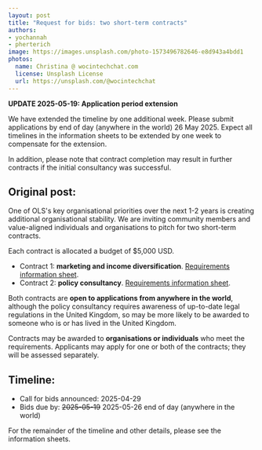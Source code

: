 ```yaml
---
layout: post
title: "Request for bids: two short-term contracts"
authors:
- yochannah
- pherterich
image: https://images.unsplash.com/photo-1573496782646-e8d943a4bdd1
photos:
  name: Christina @ wocintechchat.com 
  license: Unsplash License
  url: https://unsplash.com/@wocintechchat
---
```


**UPDATE 2025-05-19: Application period extension**

We have extended the timeline by one additional week. Please submit applications by end of day (anywhere in the world) 26 May 2025. Expect all timelines in the information sheets to be extended by one week to compensate for the extension. 

In addition, please note that contract completion may result in further contracts if the initial consultancy was successful. 

## Original post:  

One of OLS's key organisational priorities over the next 1-2 years is creating additional organisational stability. We are inviting community members and value-aligned individuals and organisations to pitch for two short-term contracts. 

Each contract is allocated a budget of $5,000 USD. 

- Contract 1: **marketing and income diversification**. [Requirements information sheet](https://docs.google.com/document/d/1nWa1wOoyiSyGu1p3lFqw9XVitvLa6KQXH4v68tHgDG8/edit?tab=t.0).
- Contract 2: **policy consultancy**. [Requirements information sheet](https://docs.google.com/document/d/1tV8OZU7kEetqAHSemGfXPnGqFcPHQOkz4-F0jiH0Diw/edit?tab=t.0).

Both contracts are **open to applications from anywhere in the world**, although the policy consultancy requires awareness of up-to-date legal regulations in the United Kingdom, so may be more likely to be awarded to someone who is or has lived in the United Kingdom. 

Contracts may be awarded to **organisations or individuals** who meet the requirements. Applicants may apply for one or both of the contracts; they will be assessed separately. 

## Timeline: 
- Call for bids announced: 2025-04-29
- Bids due by: ~~2025-05-19~~ 2025-05-26 end of day (anywhere in the world)

For the remainder of the timeline and other details, please see the information sheets. 
